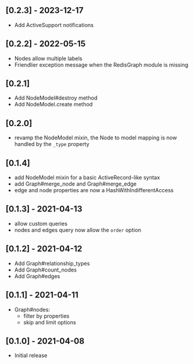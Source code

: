 ## [0.2.3] - 2023-12-17

- Add ActiveSupport notifications

## [0.2.2] - 2022-05-15

- Nodes allow multiple labels
- Friendlier exception message when the RedisGraph module is missing

## [0.2.1]

- Add NodeModel#destroy method
- Add NodeModel.create method

## [0.2.0]

- revamp the NodeModel mixin, the Node to model mapping is now handled by the `_type` property

## [0.1.4]

- add NodeModel mixin for a basic ActiveRecord-like syntax
- add Graph#merge_node and Graph#merge_edge 
- edge and node properties are now a HashWithIndifferentAccess

## [0.1.3] - 2021-04-13

- allow custom queries
- nodes and edges query now allow the `order` option

## [0.1.2] - 2021-04-12

- Add Graph#relationship_types
- Add Graph#count_nodes
- Add Graph#edges

## [0.1.1] - 2021-04-11

- Graph#nodes:
    - filter by properties
    - skip and limit options

## [0.1.0] - 2021-04-08

- Initial release
